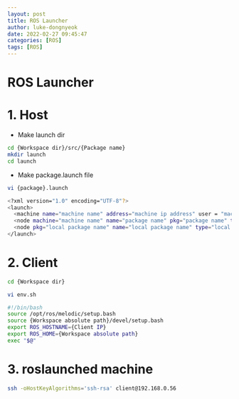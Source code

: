 ```yaml
---
layout: post
title: ROS Launcher
author: luke-dongnyeok
date: 2022-02-27 09:45:47
categories: [ROS]
tags: [ROS]
---
```


# ROS Launcher

# 1. Host
* Make launch dir

```bash
cd {Workspace dir}/src/{Package name}
mkdir launch
cd launch
```

* Make package.launch file

```bash
vi {package}.launch

<?xml version="1.0" encoding="UTF-8"?>
<launch>
  <machine name="machine name" address="machine ip address" user = "machine user name" password = "paswd" env-loader="machine working dir/env.sh"/> 
  <node machine="machine name" name="package name" pkg="package name" type="package name" output="log"/>
  <node pkg="local package name" name="local package name" type="local package name" output="screen"> </node>
</launch>
```
# 2. Client

```bash
cd {Workspace dir}

vi env.sh

#!/bin/bash
source /opt/ros/melodic/setup.bash
source {Workspace absolute path}/devel/setup.bash
export ROS_HOSTNAME={Client IP}
export ROS_HOME={Workspace absolute path}
exec "$@"
```

# 3. roslaunched machine
```bash
ssh -oHostKeyAlgorithms='ssh-rsa' client@192.168.0.56
```